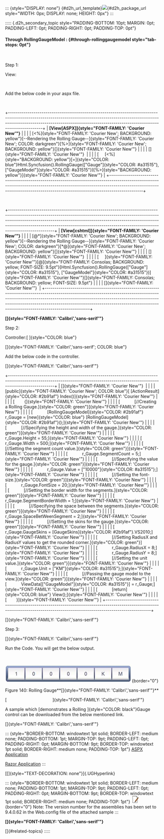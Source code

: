 ::: {style="DISPLAY: none"}
[](ms-xhelp:///?Id=d2h_url_template){#d2h_url_template}![](!package_url!){#d2h_package_url style="WIDTH: 0px; DISPLAY: none; HEIGHT: 0px"}
:::

::::: {.d2h_secondary_topic style="PADDING-BOTTOM: 10pt; MARGIN: 0pt; PADDING-LEFT: 0pt; PADDING-RIGHT: 0pt; PADDING-TOP: 0pt"}
#### Through RollingGaugeModel : {#through-rollinggaugemodel style="tab-stops: 0pt"}

 

Step 1:

View:

 

Add the below code in your aspx file.

 

+-----------------------------------------------------------------------------------------------------------------------------------------------------------------------------------------------------------------------------------------------------------+
| **[View\[ASPX\]]{style="FONT-FAMILY: 'Courier New'"}**                                                                                                                                                                                                    |
|                                                                                                                                                                                                                                                           |
| [\<%]{style="FONT-FAMILY: 'Courier New'; BACKGROUND: yellow"}[\--Rendering the Rolling Gauge\--]{style="FONT-FAMILY: 'Courier New'; COLOR: darkgreen"}[%\>]{style="FONT-FAMILY: 'Courier New'; BACKGROUND: yellow"}[]{style="FONT-FAMILY: 'Courier New'"} |
|                                                                                                                                                                                                                                                           |
| []{style="FONT-FAMILY: 'Courier New'"}                                                                                                                                                                                                                    |
|                                                                                                                                                                                                                                                           |
| [     [\<%]{style="BACKGROUND: yellow"}[=]{style="COLOR: blue"}Html.Syncfusion().RollingGauge([\"Gauge\"]{style="COLOR: #a31515"}, [\"GaugeModel\"]{style="COLOR: #a31515"})[%\>]{style="BACKGROUND: yellow"}]{style="FONT-FAMILY: 'Courier New'"}        |
+-----------------------------------------------------------------------------------------------------------------------------------------------------------------------------------------------------------------------------------------------------------+

 

+-----------------------------------------------------------------------------------------------------------------------------------------------------------------------------------------------------------------------------------------------------------------------------------------------------------------------------------------------+
| **[View\[cshtml\]]{style="FONT-FAMILY: 'Courier New'"}**                                                                                                                                                                                                                                                                                      |
|                                                                                                                                                                                                                                                                                                                                               |
| [@\*]{style="FONT-FAMILY: 'Courier New'; BACKGROUND: yellow"}[\--Rendering the Rolling Gauge\--]{style="FONT-FAMILY: 'Courier New'; COLOR: darkgreen"}[\*@]{style="FONT-FAMILY: 'Courier New'; BACKGROUND: yellow"}[]{style="FONT-FAMILY: 'Courier New'"}                                                                                     |
|                                                                                                                                                                                                                                                                                                                                               |
| []{style="FONT-FAMILY: 'Courier New'"}                                                                                                                                                                                                                                                                                                        |
|                                                                                                                                                                                                                                                                                                                                               |
| [     ]{style="FONT-FAMILY: 'Courier New'"}[@]{style="FONT-FAMILY: Consolas; BACKGROUND: yellow; FONT-SIZE: 9.5pt"}[Html.Syncfusion().RollingGauge([\"Gauge\"]{style="COLOR: #a31515"}, [\"GaugeModel\"]{style="COLOR: #a31515"})]{style="FONT-FAMILY: 'Courier New'"}[]{style="FONT-FAMILY: Consolas; BACKGROUND: yellow; FONT-SIZE: 9.5pt"} |
|                                                                                                                                                                                                                                                                                                                                               |
| []{style="FONT-FAMILY: 'Courier New'"}                                                                                                                                                                                                                                                                                                        |
+-----------------------------------------------------------------------------------------------------------------------------------------------------------------------------------------------------------------------------------------------------------------------------------------------------------------------------------------------+

**[]{style="FONT-FAMILY: 'Calibri','sans-serif'"}** 

Step 2:

Controller:[ ]{style="COLOR: blue"}

[]{style="FONT-FAMILY: 'Calibri','sans-serif'; COLOR: blue"} 

Add the below code in the controller.

[]{style="FONT-FAMILY: 'Calibri','sans-serif'"} 

+-----------------------------------------------------------------------------------------------------------------------------------------------------------------------------------+
| []{style="FONT-FAMILY: 'Courier New'"}                                                                                                                                            |
|                                                                                                                                                                                   |
| [public]{style="FONT-FAMILY: 'Courier New'; COLOR: blue"}[ [ActionResult]{style="COLOR: #2b91af"} Index()]{style="FONT-FAMILY: 'Courier New'"}                                    |
|                                                                                                                                                                                   |
| [        {]{style="FONT-FAMILY: 'Courier New'"}                                                                                                                                   |
|                                                                                                                                                                                   |
| [            [//Creating a Rolling Gauge.]{style="COLOR: green"}]{style="FONT-FAMILY: 'Courier New'"}                                                                             |
|                                                                                                                                                                                   |
| [            [RollingGaugeModel]{style="COLOR: #2b91af"} r_Gauge = [new]{style="COLOR: blue"} [RollingGaugeModel]{style="COLOR: #2b91af"}();]{style="FONT-FAMILY: 'Courier New'"} |
|                                                                                                                                                                                   |
| [            [//Specifying the height and width of the gauge.]{style="COLOR: green"}]{style="FONT-FAMILY: 'Courier New'"}                                                         |
|                                                                                                                                                                                   |
| [            r_Gauge.Height = 55;]{style="FONT-FAMILY: 'Courier New'"}                                                                                                            |
|                                                                                                                                                                                   |
| [            r_Gauge.Width = 500;]{style="FONT-FAMILY: 'Courier New'"}                                                                                                            |
|                                                                                                                                                                                   |
| [            [//Setting the segment count value.]{style="COLOR: green"}]{style="FONT-FAMILY: 'Courier New'"}                                                                      |
|                                                                                                                                                                                   |
| [            r_Gauge.SegmentCount = 5;]{style="FONT-FAMILY: 'Courier New'"}                                                                                                       |
|                                                                                                                                                                                   |
| [            [//Specifying the value for the gauge.]{style="COLOR: green"}]{style="FONT-FAMILY: 'Courier New'"}                                                                   |
|                                                                                                                                                                                   |
| [            r_Gauge.Value = [\"10000\"]{style="COLOR: #a31515"};]{style="FONT-FAMILY: 'Courier New'"}                                                                            |
|                                                                                                                                                                                   |
| [            [//Setting the font-size.]{style="COLOR: green"}]{style="FONT-FAMILY: 'Courier New'"}                                                                                |
|                                                                                                                                                                                   |
| [            r_Gauge.FontSize = 20;]{style="FONT-FAMILY: 'Courier New'"}                                                                                                          |
|                                                                                                                                                                                   |
| [            [//Setting the border width for the segments.]{style="COLOR: green"}]{style="FONT-FAMILY: 'Courier New'"}                                                            |
|                                                                                                                                                                                   |
| [            r_Gauge.SegmentBorderWidth = 1;]{style="FONT-FAMILY: 'Courier New'"}                                                                                                 |
|                                                                                                                                                                                   |
| [            [//Specifying the space between the segments.]{style="COLOR: green"}]{style="FONT-FAMILY: 'Courier New'"}                                                            |
|                                                                                                                                                                                   |
| [            r_Gauge.SpaceBetWeenSegment = 2;]{style="FONT-FAMILY: 'Courier New'"}                                                                                                |
|                                                                                                                                                                                   |
| [            [//Setting the skins for the gauge.]{style="COLOR: green"}]{style="FONT-FAMILY: 'Courier New'"}                                                                      |
|                                                                                                                                                                                   |
| [            r_Gauge.GaugeSkins = [GaugeSkins]{style="COLOR: #2b91af"}.VS2010;]{style="FONT-FAMILY: 'Courier New'"}                                                               |
|                                                                                                                                                                                   |
| [            [//Setting RadiusX and RadiusY values to get the rounded corner.]{style="COLOR: green"}]{style="FONT-FAMILY: 'Courier New'"}                                         |
|                                                                                                                                                                                   |
| [            r_Gauge.RadiusX = 8;]{style="FONT-FAMILY: 'Courier New'"}                                                                                                            |
|                                                                                                                                                                                   |
| [            r_Gauge.RadiusY = 8;]{style="FONT-FAMILY: 'Courier New'"}                                                                                                            |
|                                                                                                                                                                                   |
| [            [//Setting the unit value.]{style="COLOR: green"}]{style="FONT-FAMILY: 'Courier New'"}                                                                               |
|                                                                                                                                                                                   |
| [            r_Gauge.Unit = [\"KM\"]{style="COLOR: #a31515"};]{style="FONT-FAMILY: 'Courier New'"}                                                                                |
|                                                                                                                                                                                   |
| [            [//Passing the gauge model to the view.]{style="COLOR: green"}]{style="FONT-FAMILY: 'Courier New'"}                                                                  |
|                                                                                                                                                                                   |
| [            ViewData\[[\"GaugeModel\"]{style="COLOR: #a31515"}\] = r_Gauge;]{style="FONT-FAMILY: 'Courier New'"}                                                                 |
|                                                                                                                                                                                   |
| [            [return]{style="COLOR: blue"} View();]{style="FONT-FAMILY: 'Courier New'"}                                                                                           |
|                                                                                                                                                                                   |
| [        }]{style="FONT-FAMILY: 'Courier New'"}                                                                                                                                   |
+-----------------------------------------------------------------------------------------------------------------------------------------------------------------------------------+

[]{style="FONT-FAMILY: 'Calibri','sans-serif'"} 

Step 3:

[]{style="FONT-FAMILY: 'Calibri','sans-serif'"} 

Run the Code. You will get the below output.

 

![Description: C:\\Users\\krishnarajd\\Desktop\\RollingGauge.png](ImagesExt/image57_117.jpg){border="0"}

Figure 140: Rolling Gauge**[]{style="FONT-FAMILY: 'Calibri','sans-serif'"}**

[                                      ]{style="FONT-FAMILY: 'Calibri','sans-serif'"}

A sample which [demonstrates a Rolling ]{style="COLOR: black"}Gauge control can be downloaded from the below mentioned link.

[]{style="FONT-FAMILY: 'Calibri','sans-serif'"} 

::: {style="BORDER-BOTTOM: windowtext 1pt solid; BORDER-LEFT: medium none; PADDING-BOTTOM: 1pt; MARGIN-TOP: 9pt; PADDING-LEFT: 0pt; PADDING-RIGHT: 0pt; MARGIN-BOTTOM: 9pt; BORDER-TOP: windowtext 1pt solid; BORDER-RIGHT: medium none; PADDING-TOP: 1pt"}
[ASPX Application](http://files2.syncfusion.com/support/ASP%20MVC/UG/Gauge/Rolling%20Gauge%20(ASPX).zip)

[Razor Application](http://files2.syncfusion.com/support/ASP%20MVC/UG/Gauge/Rolling%20Gauge%20(Razor).zip)
:::

[[]{style="TEXT-DECORATION: none"}]{.UGHyperlink} 

::: {style="BORDER-BOTTOM: windowtext 1pt solid; BORDER-LEFT: medium none; PADDING-BOTTOM: 1pt; MARGIN-TOP: 9pt; PADDING-LEFT: 0pt; PADDING-RIGHT: 0pt; MARGIN-BOTTOM: 9pt; BORDER-TOP: windowtext 1pt solid; BORDER-RIGHT: medium none; PADDING-TOP: 1pt"}
![Description: C:\\Documents and Settings\\jananit\\Desktop\\Dataicon.jpg](ImagesExt/image57_9.jpg){border="0"} Note: The version number for the assemblies has been set to 9.4.0.62 in the Web.config file of the attached sample
:::

**[]{style="FONT-FAMILY: 'Calibri','sans-serif'"}** 

[]{#related-topics}
:::::
